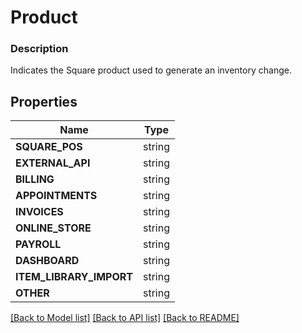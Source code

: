 # Product


### Description

Indicates the Square product used to generate an inventory change.

## Properties
Name | Type
------------ | -------------
**SQUARE_POS** | string
**EXTERNAL_API** | string
**BILLING** | string
**APPOINTMENTS** | string
**INVOICES** | string
**ONLINE_STORE** | string
**PAYROLL** | string
**DASHBOARD** | string
**ITEM_LIBRARY_IMPORT** | string
**OTHER** | string

[[Back to Model list]](../README.md#documentation-for-models) [[Back to API list]](../README.md#documentation-for-api-endpoints) [[Back to README]](../README.md)


